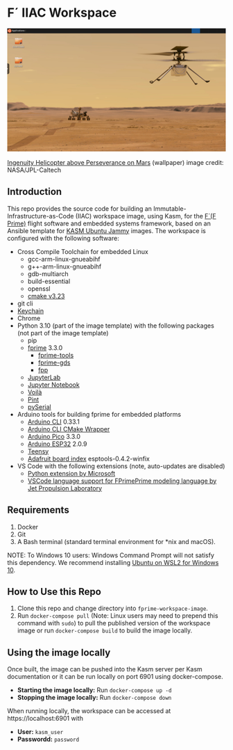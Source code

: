 # F´ IIAC Workspace

![](./screenshot-of-fprime-workspace-image-with-ingenuity-above-perseverance-on-mars-wallpaper.png)

[Ingenuity Helicopter above Perseverance on Mars](https://photojournal.jpl.nasa.gov/catalog/PIA24127) (wallpaper) image credit: NASA/JPL-Caltech

## Introduction

This repo provides the source code for building an Immutable-Infrastructure-as-Code (IIAC) workspace image, using Kasm, for the [F´(F Prime)](https://github.com/nasa/fprime) flight software and embedded systems framework, based on an Ansible template for [KASM Ubuntu Jammy](https://hub.docker.com/r/kasmweb/core-ubuntu-jammy) images.  The workspace is configured with the following software:

- Cross Compile Toolchain for embedded Linux
  - gcc-arm-linux-gnueabihf
  - g++-arm-linux-gnueabihf
  - gdb-multiarch
  - build-essential
  - openssl
  - [cmake v3.23](http://www.cmake.org/files/v3.23)
- git cli
- [Keychain](https://www.funtoo.org/Keychain)
- Chrome
- Python 3.10 (part of the image template) with the following packages (not part of the image template)
    - pip
    - [fprime](https://github.com/nasa/fprime) 3.3.0
        - [fprime-tools](https://github.com/fprime-community/fprime-tools)
        - [fprime-gds](https://github.com/fprime-community/fprime-gds)
        - [fpp](https://github.com/fprime-community/fpp)
    - [JupyterLab](https://jupyter.org/)
    - [Jupyter Notebook](https://jupyter.org/)
    - [Voilà](https://voila.readthedocs.io/en/stable/index.html)
    - [Pint](https://pint.readthedocs.io/en/stable/)
    - [pySerial](https://github.com/pyserial/pyserial)
- Arduino tools for building fprime for embedded platforms
    - [Arduino CLI](https://github.com/arduino/arduino-cli) 0.33.1
    - [Arduino CLI CMake Wrapper](https://github.com/SterlingPeet/arduino-cli-cmake-wrapper)
    - [Arduino Pico](https://github.com/earlephilhower/arduino-pico) 3.3.0
    - [Arduino ESP32](https://github.com/espressif/arduino-esp32) 2.0.9
    - [Teensy](https://www.pjrc.com/teensy/td_download.html)
    - [Adafruit board index](https://github.com/adafruit/arduino-board-index) esptools-0.4.2-winfix
- VS Code with the following extensions (note, auto-updates are disabled)
    - [Python extension by Microsoft](https://marketplace.visualstudio.com/items?itemName=ms-python.python)
    - [VSCode language support for FPrimePrime modeling language by Jet Propulsion Laboratory](https://marketplace.visualstudio.com/items?itemName=jet-propulsion-laboratory.fpp)

## Requirements

1. Docker
2. Git
3. A Bash terminal (standard terminal environment for *nix and macOS).

NOTE: To Windows 10 users: Windows Command Prompt will not satisfy this dependency. We recommend installing [Ubuntu on WSL2 for Windows 10](https://ubuntu.com/tutorials/install-ubuntu-on-wsl2-on-windows-10).

## How to Use this Repo

1. Clone this repo and change directory into `fprime-workspace-image`.
1. Run `docker-compose pull` (Note: Linux users may need to prepend this command with `sudo`) to pull the published version of the workspace image or run `docker-compose build` to build the image locally.

## Using the image locally

Once built, the image can be pushed into the Kasm server per Kasm documentation or it can be run locally on port 6901 using docker-compose.

- **Starting the image locally:** Run `docker-compose up -d`
- **Stopping the image locally:** Run `docker-compose down`

When running locally, the workspace can be accessed at https://localhost:6901 with
- **User:** `kasm_user`
- **Passwordd:** `password`
